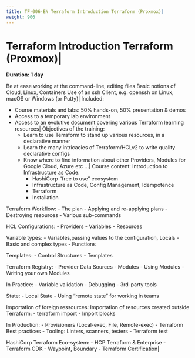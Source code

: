 ```yaml
---
title: TF-006-EN Terraform Introduction Terraform (Proxmox)|
weight: 906
---
```

# Terraform Introduction Terraform (Proxmox)|
**Duration: 1 day**

Be at ease working at the command-line, editing files
Basic notions of Cloud, Linux, Containers
Use of an ssh Client, e.g. openssh on Linux, macOS or Windows (or Putty)|
Included:
  - Course materials and labs: 50% hands-on, 50% presentation & demos
  - Access to a temporary lab environment
  - Access to an evolutive document covering various Terraform learning resources|
Objectives of the training:
    - Learn to use Terraform to stand up various resources, in a declarative manner
    - Learn the many intricacies of Terraform/HCLv2 to write quality declarative configs
    - Know where to find information about other Providers, Modules for Google Cloud, Azure etc ...|
Course content:
Introduction to Infrastructure as Code:
        - HashiCorp “free to use” ecosystem
        - Infrastructure as Code, Config Management, Idempotence
        - Terraform
        - Installation

Terraform Workflow:
        - The plan
        - Applying and re-applying plans
        - Destroying resources
        - Various sub-commands

HCL Configurations:
        - Providers
        - Variables
        - Resources

Variable types:
        - Variables,passing values to the configuration, Locals
        - Basic and complex types
        - Functions

Templates:
        - Control Structures
        - Templates

Terraform Registry:
        - Provider Data Sources
        - Modules
        - Using Modules
        - Writing your own Modules

In Practice:
        - Variable validation
        - Debugging
        - 3rd-party tools

State:
        - Local State
        - Using “remote state” for working in teams

Importation of foreign ressources:
Importation of resources created outside Terraform:
          - terraform import
          - Import blocks

In Production:
          - Provisioners (Local-exec, File, Remote-exec)
          - Terraform Best practices
          - Tooling: Linters, scanners, testers
          - Terraform test

HashiCorp Terraform Eco-system:
          - HCP Terraform & Enterprise
          - Terraform CDK
          - Waypoint, Boundary
          - Terraform Certification|

